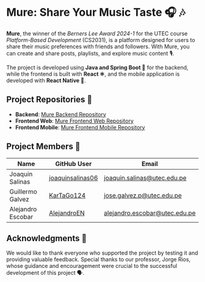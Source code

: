 # Mure: Share Your Music Taste 🎧 🎶

**Mure**, the winner of the *Berners Lee Award 2024-1* for the UTEC course *Platform-Based Development* (CS2031), is a platform designed for users to share their music preferences with friends and followers. With Mure, you can create and share posts, playlists, and explore music content 🎙️.

The project is developed using **Java and Spring Boot 🌱** for the backend, while the frontend is built with **React ⚛️**, and the mobile application is developed with **React Native 📱**.

## Project Repositories 📁

- **Backend**: [Mure Backend Repository](https://github.com/CS2031-DBP/proyecto-backend-mure.git)
- **Frontend Web**: [Mure Frontend Web Repository](https://github.com/CS2031-DBP/proyecto-web-mure.git)
- **Frontend Mobile**: [Mure Frontend Mobile Repository](https://github.com/CS2031-DBP/proyecto-mobile-mure.git)

## Project Members 🤝

| Name              | GitHub User                                              |  Email                                                                |
|-------------------|----------------------------------------------------------|-----------------------------------------------------------------------|
| Joaquin Salinas   | [joaquinsalinas06](https://github.com/joaquinsalinas06)  |[joaquin.salinas@utec.edu.pe](mailto:joaquin.salinas@utec.edu.pe)      |
| Guillermo Galvez  | [KarTaGo124](https://github.com/KarTaGo124)              |[jose.galvez.p@utec.edu.pe](mailto:jose.galvez.p@utec.edu.pe)          |
| Alejandro Escobar | [AlejandroEN](https://github.com/AlejandroEN )           |[alejandro.escobar@utec.edu.pe](mailto:alejandro.escobar@utec.edu.pe)  |

## Acknowledgments 🫶

We would like to thank everyone who supported the project by testing it and providing valuable feedback. Special thanks to our professor, Jorge Rios, whose guidance and encouragement were crucial to the successful development of this project 🗣️.

